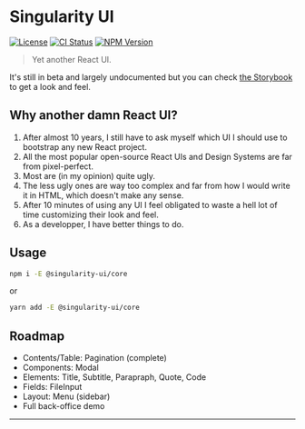 # Singularity UI

[![License][img-license]][lnk-license]
[![CI Status][img-github]][lnk-github]
[![NPM Version][img-npm]][lnk-npm]

> Yet another React UI.

It's still in beta and largely undocumented but you can check [the Storybook][lnk-storybook] to get a look and feel.

## Why another damn React UI?

1. After almost 10 years, I still have to ask myself which UI I should use to bootstrap any new React project.
1. All the most popular open-source React UIs and Design Systems are far from pixel-perfect.
1. Most are (in my opinion) quite ugly.
1. The less ugly ones are way too complex and far from how I would write it in HTML, which doesn't make any sense.
1. After 10 minutes of using any UI I feel obligated to waste a hell lot of time customizing their look and feel.
1. As a developper, I have better things to do.

## Usage

```sh
npm i -E @singularity-ui/core
```

or

```sh
yarn add -E @singularity-ui/core
```

## Roadmap

- Contents/Table: Pagination (complete)
- Components: Modal
- Elements: Title, Subtitle, Parapraph, Quote, Code
- Fields: FileInput
- Layout: Menu (sidebar)
- Full back-office demo

---

[img-github]:  https://img.shields.io/github/workflow/status/singularity-ui/core/Test/main?style=flat-square
[img-license]: https://img.shields.io/github/license/singularity-ui/core?style=flat-square
[img-npm]: https://img.shields.io/npm/v/@singularity-ui/core/beta?style=flat-square
[lnk-github]: https://github.com/singularity-ui/core/actions?query=branch%3Amain++
[lnk-license]: https://github.com/singularity-ui/core/blob/main/LICENSE
[lnk-npm]: https://www.npmjs.com/package/@singularity-ui/core
[lnk-storybook]: https://singularity-ui.github.io/core/
